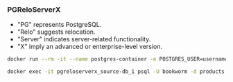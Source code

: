 ### PGReloServerX

- "PG" represents PostgreSQL.
- "Relo" suggests relocation.
- "Server" indicates server-related functionality.
- "X" imply an advanced or enterprise-level version.



```sh
docker run --rm -it --name postgres-container -e POSTGRES_USER=username -e POSTGRES_PASSWORD=quote -e POSTGRES_DB=yourdb -p 5432:5432 -d postgres
```

```sh
docker exec -it pgreloserverx_source-db_1 psql -U bookworm -d products
```